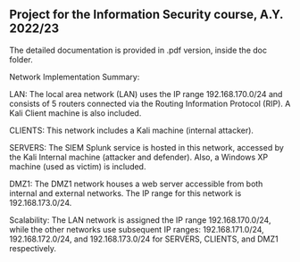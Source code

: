 ## Project for the Information Security course, A.Y. 2022/23

The detailed documentation is provided in .pdf version, inside the doc folder.

Network Implementation Summary:

LAN: The local area network (LAN) uses the IP range 192.168.170.0/24 and consists of 5 routers connected via the Routing Information Protocol (RIP). A Kali Client machine is also included.

CLIENTS: This network includes a Kali machine (internal attacker).

SERVERS: The SIEM Splunk service is hosted in this network, accessed by the Kali Internal machine (attacker and defender). Also, a Windows XP machine (used as victim) is included.

DMZ1: The DMZ1 network houses a web server accessible from both internal and external networks. The IP range for this network is 192.168.173.0/24.

Scalability: The LAN network is assigned the IP range 192.168.170.0/24, while the other networks use subsequent IP ranges: 192.168.171.0/24, 192.168.172.0/24, and 192.168.173.0/24 for SERVERS, CLIENTS, and DMZ1 respectively.
